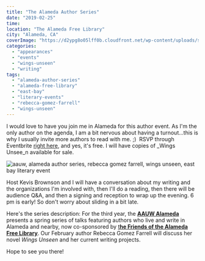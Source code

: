 ```yaml
---
title: "The Alameda Author Series"
date: "2019-02-25"
time:
location: "The Alameda Free Library"
city: "Alameda, CA"
coverImage: "https://d2ypg8o05lff0b.cloudfront.net/wp-content/uploads/sites/3/2019/01/27200952/aauw-snip.jpg"
categories:
  - "appearances"
  - "events"
  - "wings-unseen"
  - "writing"
tags:
  - "alameda-author-series"
  - "alameda-free-library"
  - "east-bay"
  - "literary-events"
  - "rebecca-gomez-farrell"
  - "wings-unseen"
---
```


I would love to have you join me in Alameda for this author event. As I'm the only author on the agenda, I am a bit nervous about having a turnout...this is why I usually invite more authors to read with me. ;)  RSVP through Eventbrite [right here](https://www.eventbrite.com/e/rebecca-gomez-farrell-at-alameda-authors-series-3-tickets-54511530455), and yes, it's free. I will have copies of _Wings Unsee_n available for sale.

![aauw, alameda author series, rebecca gomez farrell, wings unseen, east bay literary event](https://d2ypg8o05lff0b.cloudfront.net/wp-content/uploads/sites/3/2019/01/27200952/aauw-snip.jpg)

Host Kevis Brownson and I will have a conversation about my writing and the organizations I'm involved with, then I'll do a reading, then there will be audience Q&A, and then a signing and reception to wrap up the evening. 6 pm is early! So don't worry about sliding in a bit late.

Here's the series description: For the third year, the [**AAUW Alameda**](https://alameda-ca.aauw.net/what-is-aauw/) presents a spring series of talks featuring authors who live and write in Alameda and nearby, now co-sponsored by [t**he Friends of the Alameda Free Library**](https://alamedafriends.com/). Our February author Rebecca Gomez Farrell will discuss her novel _Wings Unseen_ and her current writing projects.

Hope to see you there!
